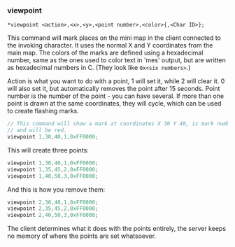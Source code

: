 ### viewpoint
```
*viewpoint <action>,<x>,<y>,<point number>,<color>{,<Char ID>};
```

This command will mark places on the mini map in the client connected to the
invoking character. It uses the normal X and Y coordinates from the main map.
The colors of the marks are defined using a hexadecimal number, same as the ones
used to color text in 'mes' output, but are written as hexadecimal numbers in C.
(They look like `0x<six numbers>`.)

Action is what you want to do with a point, 1 will set it, while 2 will clear
it. 0 will also set it, but automatically removes the point after 15 seconds.
Point number is the number of the point - you can have several. If more than
one point is drawn at the same coordinates, they will cycle, which can be used
to create flashing marks.

```c
// This command will show a mark at coordinates X 30 Y 40, is mark number 1,
// and will be red.
viewpoint 1,30,40,1,0xFF0000;
```

This will create three points:

```c
viewpoint 1,30,40,1,0xFF0000;
viewpoint 1,35,45,2,0xFF0000;
viewpoint 1,40,50,3,0xFF0000;
```

And this is how you remove them:

```c
viewpoint 2,30,40,1,0xFF0000;
viewpoint 2,35,45,2,0xFF0000;
viewpoint 2,40,50,3,0xFF0000;
```

The client determines what it does with the points entirely, the server keeps no
memory of where the points are set whatsoever.
